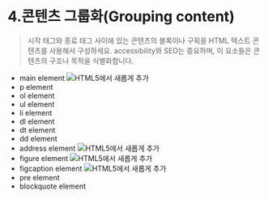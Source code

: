 # 4.콘텐츠 그룹화\(Grouping content\)

> 시작  태그와 종료 태그 사이에 있는 콘텐츠의 블록이나 구획을 HTML 텍스트 콘텐츠를 사용해서 구성하세요. accessibility와 SEO는 중요하며, 이 요소들은 콘텐츠의 구조나 목적을 식별화합니다.

* main element ![HTML5&#xC5D0;&#xC11C; &#xC0C8;&#xB86D;&#xAC8C; &#xCD94;&#xAC00;](images/icon/ico_html5.png)
* p element
* ol element
* ul element
* li element
* dl element
* dt element
* dd element
* address element ![HTML5&#xC5D0;&#xC11C; &#xC0C8;&#xB86D;&#xAC8C; &#xCD94;&#xAC00;](images/icon/ico_html5.png)
* figure element ![HTML5&#xC5D0;&#xC11C; &#xC0C8;&#xB86D;&#xAC8C; &#xCD94;&#xAC00;](images/icon/ico_html5.png)
* figcaption element ![HTML5&#xC5D0;&#xC11C; &#xC0C8;&#xB86D;&#xAC8C; &#xCD94;&#xAC00;](images/icon/ico_html5.png)
* pre element
* blockquote element


